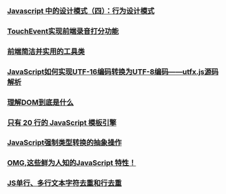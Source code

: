 ### [Javascript 中的设计模式（四）：行为设计模式](http://elevenbeans.github.io/2018/04/11/javascript-design-patterns-3/)
### [TouchEvent实现前端录音打分功能](https://juejin.im/post/5acec44451882579ef4f5654)
### [前端简洁并实用的工具类](https://juejin.im/post/5ad2d9a751882510fd401114)
### [JavaScript如何实现UTF-16编码转换为UTF-8编码——utfx.js源码解析](https://juejin.im/post/5ad35e3a6fb9a028c14ae93d)
### [理解DOM到底是什么](https://juejin.im/post/5c01e2b051882518eb1f785a)
### [ 只有 20 行的 JavaScript 模板引擎](https://juejin.im/post/5c0e5042f265da61524d3a43)
### [JavaScript强制类型转换的抽象操作](https://juejin.im/post/5c0f3f885188257abf1d55ee)
### [OMG,这些鲜为人知的JavaScript 特性！](https://segmentfault.com/a/1190000017303869#articleHeader3)
### [JS单行、多行文本字符去重和行去重](https://juejin.im/post/5c10b53f6fb9a049c9658940)
